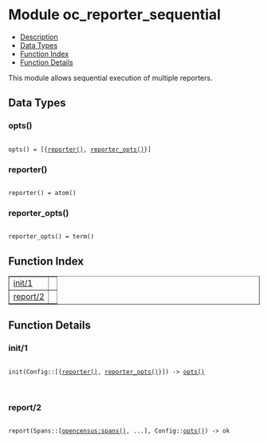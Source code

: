 

# Module oc_reporter_sequential #
* [Description](#description)
* [Data Types](#types)
* [Function Index](#index)
* [Function Details](#functions)

This module allows sequential execution of multiple reporters.

<a name="types"></a>

## Data Types ##




### <a name="type-opts">opts()</a> ###


<pre><code>
opts() = [{<a href="#type-reporter">reporter()</a>, <a href="#type-reporter_opts">reporter_opts()</a>}]
</code></pre>




### <a name="type-reporter">reporter()</a> ###


<pre><code>
reporter() = atom()
</code></pre>




### <a name="type-reporter_opts">reporter_opts()</a> ###


<pre><code>
reporter_opts() = term()
</code></pre>

<a name="index"></a>

## Function Index ##


<table width="100%" border="1" cellspacing="0" cellpadding="2" summary="function index"><tr><td valign="top"><a href="#init-1">init/1</a></td><td></td></tr><tr><td valign="top"><a href="#report-2">report/2</a></td><td></td></tr></table>


<a name="functions"></a>

## Function Details ##

<a name="init-1"></a>

### init/1 ###

<pre><code>
init(Config::[{<a href="#type-reporter">reporter()</a>, <a href="#type-reporter_opts">reporter_opts()</a>}]) -&gt; <a href="#type-opts">opts()</a>
</code></pre>
<br />

<a name="report-2"></a>

### report/2 ###

<pre><code>
report(Spans::[<a href="opencensus.md#type-spans">opencensus:spans()</a>, ...], Config::<a href="#type-opts">opts()</a>) -&gt; ok
</code></pre>
<br />


